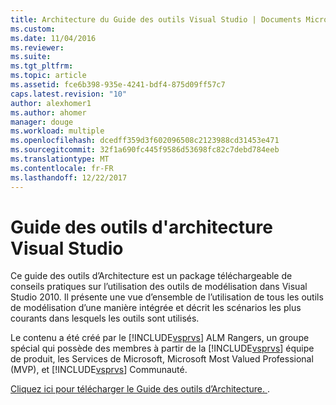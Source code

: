 ```yaml
---
title: Architecture du Guide des outils Visual Studio | Documents Microsoft
ms.custom: 
ms.date: 11/04/2016
ms.reviewer: 
ms.suite: 
ms.tgt_pltfrm: 
ms.topic: article
ms.assetid: fce6b398-935e-4241-bdf4-875d09ff57c7
caps.latest.revision: "10"
author: alexhomer1
ms.author: ahomer
manager: douge
ms.workload: multiple
ms.openlocfilehash: dcedff359d3f602096508c2123988cd31453e471
ms.sourcegitcommit: 32f1a690fc445f9586d53698fc82c7debd784eeb
ms.translationtype: MT
ms.contentlocale: fr-FR
ms.lasthandoff: 12/22/2017
---
```

# <a name="visual-studio-architecture-tooling-guidance"></a>Guide des outils d'architecture Visual Studio
Ce guide des outils d’Architecture est un package téléchargeable de conseils pratiques sur l’utilisation des outils de modélisation dans Visual Studio 2010. Il présente une vue d’ensemble de l’utilisation de tous les outils de modélisation d’une manière intégrée et décrit les scénarios les plus courants dans lesquels les outils sont utilisés.  
  
 Le contenu a été créé par le [!INCLUDE[vsprvs](../code-quality/includes/vsprvs_md.md)] ALM Rangers, un groupe spécial qui possède des membres à partir de la [!INCLUDE[vsprvs](../code-quality/includes/vsprvs_md.md)] équipe de produit, les Services de Microsoft, Microsoft Most Valued Professional (MVP), et [!INCLUDE[vsprvs](../code-quality/includes/vsprvs_md.md)] Communauté.  
  
 [Cliquez ici pour télécharger le Guide des outils d’Architecture. ](http://go.microsoft.com/fwlink/?LinkID=191984).